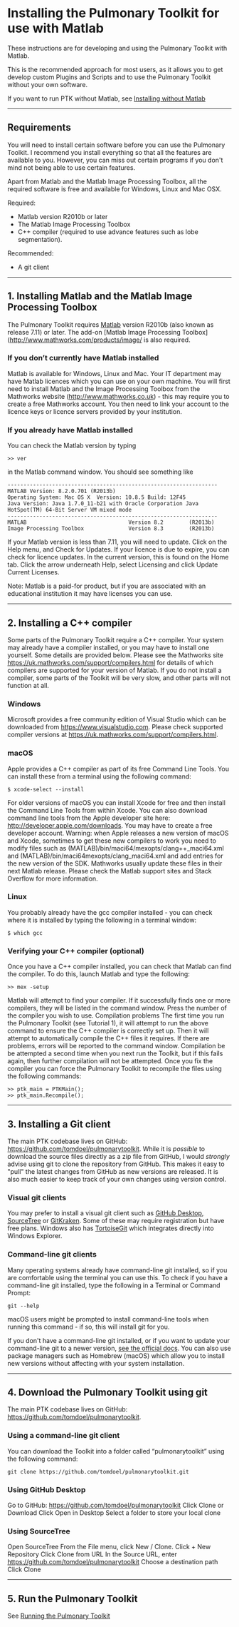 # Installing the Pulmonary Toolkit for use with Matlab

These instructions are for developing and using the Pulmonary Toolkit with Matlab.

This is the recommended approach for most users, as it allows you to get develop custom Plugins and Scripts and to use  the Pulmonary Toolkit without your own software.

If you want to run PTK without Matlab, see [Installing without Matlab](../installing/installing0without-mtlab)

---

## Requirements

You will need to install certain software before you can use the Pulmonary Toolkit. I recommend you install everything so that all the features are available to you. However, you can miss out certain programs if you don't mind not being able to use certain features.

Apart from Matlab and the Matlab Image Processing Toolbox, all the required software is free and available for Windows, Linux and Mac OSX.

Required:
  * Matlab version R2010b or later
  * The Matlab Image Processing Toolbox
  * C++ compiler (required to use advance features such as lobe segmentation).

Recommended:
* A git client
---

## 1. Installing Matlab and the Matlab Image Processing Toolbox

The Pulmonary Toolkit requires [Matlab](http://www.mathworks.com/products/matlab/) version R2010b (also known as release 7.11) or later. The add-on [Matlab Image Processing Toolbox](http://www.mathworks.com/products/image/ is also required.


### If you don’t currently have Matlab installed

Matlab is available for Windows, Linux and Mac. Your IT department may have Matlab licences which you can use on your own machine. You will first need to install Matlab and the Image Processing Toolbox from the Mathworks website (http://www.mathworks.co.uk) - this may require you to create a free Mathworks account. You then need to link your account to the licence keys or licence servers provided by your institution.


### If you already have Matlab installed

You can check the Matlab version by typing
```
>> ver
```

in the Matlab command window. You should see something like

```
------------------------------------------------------------------
MATLAB Version: 8.2.0.701 (R2013b)
Operating System: Mac OS X  Version: 10.8.5 Build: 12F45
Java Version: Java 1.7.0_11-b21 with Oracle Corporation Java HotSpot(TM) 64-Bit Server VM mixed mode
------------------------------------------------------------------
MATLAB                                Version 8.2        (R2013b)
Image Processing Toolbox              Version 8.3        (R2013b)
```
If your Matlab version is less than 7.11, you will need to update. Click on the Help menu, and Check for Updates.
If your licence is due to expire, you can check for licence updates. In the current version, this is found on the Home tab. Click the arrow underneath Help, select Licensing and click Update Current Licenses.

Note: Matlab is a paid-for product, but if you are associated with an educational institution it may have licenses you can use.




---

## 2. Installing a C++ compiler

Some parts of the Pulmonary Toolkit require a C++ compiler. Your system may already have a compiler installed, or you may have to install one yourself. Some details are provided below. Please see the Mathworks site https://uk.mathworks.com/support/compilers.html for details of which compilers are supported for your version of Matlab.
If you do not install a compiler, some parts of the Toolkit will be very slow, and other parts will not function at all.

### Windows

Microsoft provides a free community edition of Visual Studio which can be downloaded from https://www.visualstudio.com. Please check supported compiler versions at https://uk.mathworks.com/support/compilers.html.


### macOS

Apple provides a C++ compiler as part of its free Command Line Tools. You can install these from a terminal using the following command:
```
$ xcode-select --install
```

For older versions of macOS you can install Xcode for free and then install the Command Line Tools from within Xcode. You can also download command line tools from the Apple developer site here: http://developer.apple.com/downloads. You may have to create a free developer account.
Warning: when Apple releases a new version of macOS and Xcode, sometimes to get these new compilers to work you need to modify files such as  (MATLAB)/bin/maci64/mexopts/clang++_maci64.xml and (MATLAB)/bin/maci64mexopts/clang_maci64.xml and add entries for the new version of the SDK. Mathworks usually update these files in their next Matlab release. Please check the Matlab support sites and Stack Overflow for more information.



### Linux
You probably already have the gcc compiler installed - you can check where it is installed by typing the following in a terminal window:
```
$ which gcc
```

### Verifying your C++ compiler (optional)

Once you have a C++ compiler installed, you can check that Matlab can find the compiler. To do this, launch Matlab and type the following:
```
>> mex -setup
```

Matlab will attempt to find your compiler. If it successfully finds one or more compilers, they will be listed in the command window. Press the number of the compiler you wish to use.
Compilation problems
The first time you run the Pulmonary Toolkit (see Tutorial 1), it will attempt to run the above command to ensure the C++ compiler is correctly set up. Then it will attempt to automatically compile the C++ files it requires. If there are problems, errors will be reported to the command window. Compilation be be attempted a second time when you next run the Toolkit, but if this fails again, then further compilation will not be attempted. Once you fix the compiler you can force the Pulmonary Toolkit to recompile the files using the following commands:
```
>> ptk_main = PTKMain();
>> ptk_main.Recompile();
```


---

## 3. Installing a Git client

The main PTK codebase lives on GitHub: https://github.com/tomdoel/pulmonarytoolkit. While it is _possible_ to download the source files directly as a zip file from GitHub, I would _strongly_ advise using git to clone the repository from GitHub. This makes it easy to "pull" the latest changes from GitHub as new versions are released. It is also much easier to keep track of your own changes using version control.

### Visual git clients

You may prefer to install a visual git client such as [GitHub Desktop](https://desktop.github.com), [SourceTree](https://www.sourcetreeapp.com) or [GitKraken](https://www.gitkraken.com). Some of these may require registration but have free plans. Windows also has [TortoiseGit](https://tortoisegit.org) which integrates directly into Windows Explorer.

### Command-line git clients

Many operating systems already have command-line git installed, so if you are comfortable using the terminal you can use this. To check if you have a command-line git installed, type the following in a Terminal or Command Prompt:
```
git --help
```

macOS users might be prompted to install command-line tools when running this command - if so, this will install git for you.

If you don't have a command-line git installed, or if you want to update your command-line git to a newer version, [see the official docs](https://git-scm.com/book/en/v2/Getting-Started-Installing-Git). You can also use package managers such as Homebrew (macOS) which allow you to install new versions without affecting with your system installation.


---

## 4. Download the Pulmonary Toolkit using git

The main PTK codebase lives on GitHub: https://github.com/tomdoel/pulmonarytoolkit.

### Using a command-line git client
You can download the Toolkit into a folder called “pulmonarytoolkit” using the following command:
```
git clone https://github.com/tomdoel/pulmonarytoolkit.git
```

### Using GitHub Desktop

Go to GitHub: https://github.com/tomdoel/pulmonarytoolkit
Click Clone or Download
Click Open in Desktop
Select a folder to store your local clone

### Using SourceTree

Open SourceTree
From the File menu, click New / Clone.
Click + New Repository
Click Clone from URL
In the Source URL, enter https://github.com/tomdoel/pulmonarytoolkit
Choose a destination path
Click Clone


---

## 5. Run the Pulmonary Toolkit

See [Running the Pulmonary Toolkit](../installing/running)
